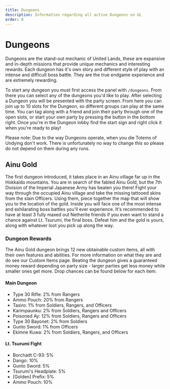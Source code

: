 ```yaml
---
title: Dungeons
description: Information regarding all active Dungeons on UL
order: 8
---
```

# Dungeons
Dungeons are the stand-out mechanic of United Lands, these are expansive and in-depth missions that provide unique mechanics and interesting rewards. Each dungeon has it's own story and different style of play with an intense and difficult boss battle. They are the true endgame experience and are extremely rewarding.

To start any dungeon you must first access the panel with `/dungeons`. From there you can select any of the dungeons you'd like to play. After selecting a Dungeon you will be presented with the party screen. From here you can join up to 10 slots for the Dungeon, so different groups can play at the same time. You can tag along with a friend and join their party through one of the open slots, or start your own party by pressing the button in the bottom right. Once you're in the Dungeon lobby find the start sign and right click it when you're ready to play! 

Please note: Due to the way Dungeons operate, when you die Totems of Undying don't work. There is unfortunately no way to change this so please do not depend on them during any runs.

## Ainu Gold
The first dungeon introduced, it takes place in an Ainu village far up in the Hokkaido mountains. You are in search of the fabled Ainu Gold, but the 7th Division of the Imperial Japanese Army has beaten you there! Fight your way through the occupied Ainu village and take the missing tattooed skins from the slain Officers. Using them, piece together the map that will show you to the location of the gold. Inside you will face one of the most intense and exhilarating boss battles you'll ever experience. It's recommended to have at least 3 fully maxed out Netherite friends if you even want to stand a chance against Lt. Tsurumi, the final boss. Defeat him and the gold is yours, along with whatever loot you pick up along the way.

### Dungeon Rewards
The Ainu Gold dungeon brings 12 new obtainable custom items, all with their own features and abilities. For more information on what they are and do see our Custom Items page. Beating the dungeon gives a guaranteed money reward depending on party size - larger parties get less money while smaller ones get more. Drop chances can be found below for each item:

#### Main Dungeon
- Type 30 Rifle: 2% from Rangers
- Ammo Pouch: 20% from Rangers
- Tasiro: 1% from Soldiers, Rangers, and Officers
- Karimpaunku: 2% from Soldiers, Rangers and Officers
- Poisoned Ay: 12% from Soldiers, Rangers and Officers
- Type 30 Bayonet: 2% from Soldiers
- Gunto Sword: 1% from Officers
- Ekimne Kuwa: 2% from Soldiers, Rangers, and Officers

#### Lt. Tsurumi Fight
- Borchadt C-93: 5% 
- Dango: 10%
- Gunto Sword: 5%
- Tsurumi's Headplate: 5%
- [Golden] Prefix: 5%
- Ammo Pouch: 10%
